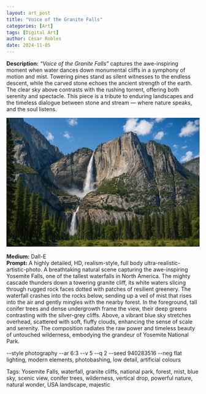 ```yaml
---
layout: art_post
title: "Voice of the Granite Falls"
categories: [Art]
tags: [Digital Art]
author: César Robles
date: 2024-11-05
---
```

**Description:** *“Voice of the Granite Falls”* captures the awe-inspiring moment when water dances down monumental cliffs in a symphony of motion and mist. Towering pines stand as silent witnesses to the endless descent, while the carved stone echoes the ancient strength of the earth. The clear sky above contrasts with the rushing torrent, offering both serenity and spectacle. This piece is a tribute to enduring landscapes and the timeless dialogue between stone and stream — where nature speaks, and the soul listens.

![Voice of the Granite Falls](/imag/digital_art/voice_of_the_granite_falls.jpg)

**Medium:** Dall-E\
**Prompt:** A highly detailed, HD, realism-style,  full body ultra-realistic-artistic-photo. A breathtaking natural scene capturing the awe-inspiring Yosemite Falls, one of the tallest waterfalls in North America. The mighty cascade thunders down a towering granite cliff, its white waters slicing through rugged rock faces dotted with patches of resilient greenery. The waterfall crashes into the rocks below, sending up a veil of mist that rises into the air and gently mingles with the nearby forest. In the foreground, tall conifer trees and dense undergrowth frame the view, their deep greens contrasting with the silver-grey cliffs. Above, a vibrant blue sky stretches overhead, scattered with soft, fluffy clouds, enhancing the sense of scale and serenity. The composition radiates the raw power and timeless beauty of untouched wilderness, embodying the grandeur of Yosemite National Park.

--style photography --ar 6:3 --v 5 --q 2 --seed 940283516 --neg flat lighting, modern elements, photobashing, low detail, artificial colours

Tags: Yosemite Falls, waterfall, granite cliffs, national park, forest, mist, blue sky, scenic view, conifer trees, wilderness, vertical drop, powerful nature, natural wonder, USA landscape, majestic